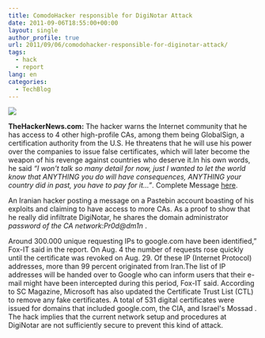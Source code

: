 ```yaml
---
title: ComodoHacker responsible for DigiNotar Attack
date: 2011-09-06T18:55:00+00:00
layout: single
author_profile: true
url: 2011/09/06/comodohacker-responsible-for-diginotar-attack/
tags:
  - hack
  - report
lang: en
categories: 
  - TechBlog
---
```

[![](http://2.bp.blogspot.com/-HZFtJyg7_6E/TmZj7mIxTMI/AAAAAAAAEBQ/EkRD2TfCepU/s320/ScreenHunter_01+Apr.+02+02.55.jpg)](http://2.bp.blogspot.com/-HZFtJyg7_6E/TmZj7mIxTMI/AAAAAAAAEBQ/EkRD2TfCepU/s1600/ScreenHunter_01+Apr.+02+02.55.jpg)

  
**TheHackerNews.com:** The hacker warns the Internet community that he has access to 4 other high-profile CAs, among them being GlobalSign, a certification authority from the U.S. He threatens that he will use his power over the companies to issue false certificates, which will later become the weapon of his revenge against countries who deserve it.In his own words, he said _“I won't talk so many detail for now, just I wanted to let the world know that ANYTHING you do will have consequences, ANYTHING your country did in past, you have to pay for it…”_. Complete Message [here](http://pastebin.com/1AxH30em).

An Iranian hacker posting a message on a Pastebin account boasting of his exploits and claiming to have access to more CAs. As a proof to show that he really did infiltrate DigiNotar, he shares the domain administrator _password of the CA network:Pr0d@dm1n_ .

Around 300.000 unique requesting IPs to google.com have been identified,” Fox-IT said in the report. On Aug. 4 the number of requests rose quickly until the certificate was revoked on Aug. 29. Of these IP (Internet Protocol) addresses, more than 99 percent originated from Iran.The list of IP addresses will be handed over to Google who can inform users that their e-mail might have been intercepted during this period, Fox-IT said. According to SC Magazine, Microsoft has also updated the Certificate Trust List (CTL) to remove any fake certificates. A total of 531 digital certificates were issued for domains that included google.com, the CIA, and Israel's Mossad . The hack implies that the current network setup and procedures at DigiNotar are not sufficiently secure to prevent this kind of attack.
